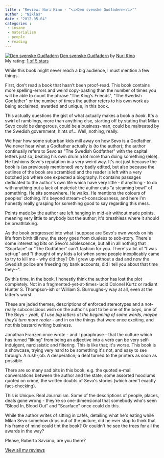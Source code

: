 ```yaml
---
title : "Review: Nuri Kino - ”<i>Den svenske Gudfadern</i>”"
author : "Niklas"
date : "2012-05-04"
categories : 
 - insane
 - materialism
 - people
 - reading
---
```


[![Den svenske Gudfadern](http://photo.goodreads.com/books/1329800830m/12382981.jpg)](http://www.goodreads.com/book/show/12382981) [Den svenske Gudfadern](http://www.goodreads.com/book/show/12382981) by [Nuri Kino](http://www.goodreads.com/author/show/4959633)  
My rating: [1 of 5 stars](http://www.goodreads.com/review/show/280226505)  
  
While this book might never reach a big audience, I must mention a few things.

First, don't read a book that hasn't been proof-read. This book contains more spelling-errors and weird copy-pasting than the number of times you will be able to count the phrase "The King's Friends", "The Swedish Godfather" or the number of times the author refers to his own work as being acclaimed, awarded and unique, in this book.

This actually questions the gist of what actually makes a book _a book_. It's a swirl of ramblings, more than anything else, starting off by stating that Milan Sevo could be dangerous, could be a business-man, could be maltreated by the Swedish government, hints of... Well, nothing, really.

We hear how some suburban kids mill away on how Sevo is a Godfather. We never hear what a Godfather actually is (to the author); the author continually refers to Sevo as "The Swedish Godfather" with the capital letters just so, beating his own drum a lot more than doing something (else). He fashions Sevo's reputation in a very weird way. It's not just because the book is (as previously mentioned) very badly edited, but also because the outlines of the book are scrambled and the reader is left with a very botched job where one expected a biography. It contains passages dedicated to the author's own life which have very little - if anything - to do with anything but a lack of material: the author eats "a steaming bowl" of something. He sits somewhere. He walks. He mentions the colours of peoples' clothing. It's beyond stream-of-consciousness, and here I'm honestly really grasping for something good to say regarding this mess.

Points made by the author are left hanging in mid-air without made points, meaning very little to anybody but the author; it's breathless where it should be breathtaking.

As the book progressed into what I suppose are Sevo's own words on his life from birth till now, the story goes from clueless to sob-story. There's some interesting bits on Sevo's adolescence, but all in all nothing that "Scarface" or "The Godfather" can't fashion for you. There's a lot of "I was set-up" and "I thought of my kids a lot when some people inexplicably came to try to kill me - why did they? Oh I grew up without a dad and now the Swedish police are freezing my bank accounts, did I tell you about that time they--".

By this time, in the book, I honestly think the author has lost the plot completely. Not in a fragmented-yet-at-times-lucid Colonel Kurtz or radiant Hunter S. Thompson-ish or William S. Burroughs-y way at all, even at the latter's worst.

These are jaded themes, descriptions of enforced stereotypes and a not-really subconscious wish on the author's part to be one of the boys, one of The Boys - _yeah, if I use big letters at the beginning of some words, maybe they'll turn more realer_ \- and in on the things that were once exciting, and not this bastard writing business.

Jonathan Franzen once wrote - and I paraphrase - that the culture which has turned "liking" from being an adjective into a verb can be very self-indulgent, narcissistic and filtering. This is like that; it's worse. This book is a showcase, trying very hard to be something it's not, and easy to see through. A rush-job. A desperation; a deal turned to the printers as soon as possible.

There are so many sad bits in this book, e.g. the quoted e-mail conversations between the author and the state, some assorted hoodlums quoted on crime, the written doubts of Sevo's stories (which aren't exactly fact-checking).

This is Unique. Real Journalism. Some of the descriptions of people, places, deals gone wrong - they're so one-dimensional that somebody who's seen "Blood In, Blood Out" and "Scarface" once could do this.

While the author writes of sitting in cafés, detailing what he's eating while Milan Sevo somehow drips out of the picture, did he ever stop to think that his frame of mind could tint the book? Or couldn't he see the trees for all the awards in the way?

Please, Roberto Saviano, are you there?  
  
[View all my reviews](http://www.goodreads.com/review/show/280226505)
